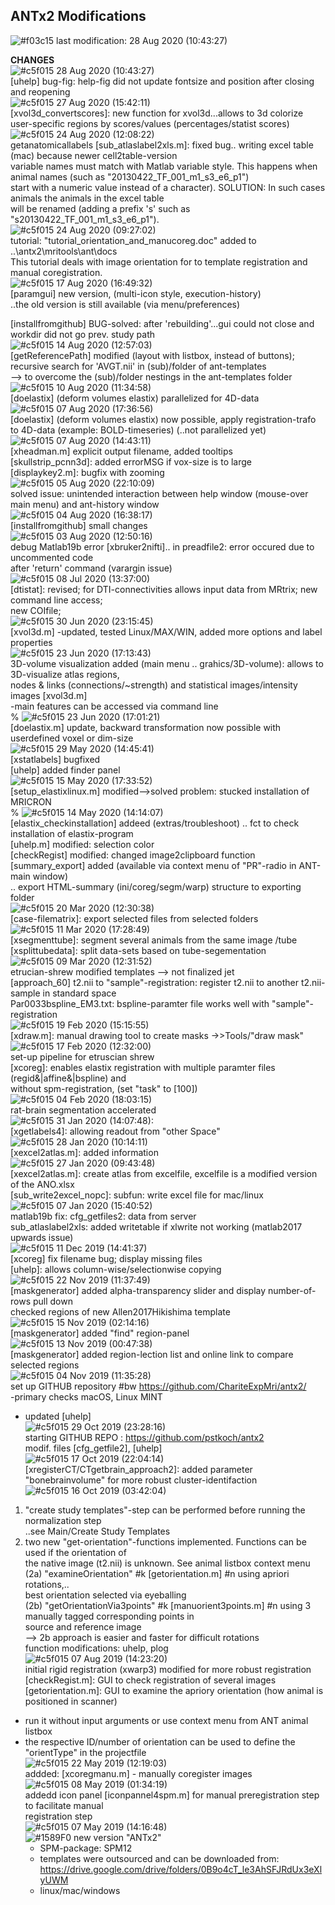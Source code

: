 ## **ANTx2 Modifications**
 ![#f03c15](https://via.placeholder.com/15/f03c15/000000?text=+) last modification:   28 Aug 2020 (10:43:27)  
    
**CHANGES**  
  ![#c5f015](https://via.placeholder.com/15/c5f015/000000?text=+)  28 Aug 2020 (10:43:27)  
  [uhelp] bug-fig: help-fig did not update fontsize and position after closing and reopening     
  ![#c5f015](https://via.placeholder.com/15/c5f015/000000?text=+)  27 Aug 2020 (15:42:11)  
  [xvol3d_convertscores]: new function for xvol3d...allows to 3d colorize user-specific regions by scores/values (percentages/statist scores)   
  ![#c5f015](https://via.placeholder.com/15/c5f015/000000?text=+)  24 Aug 2020 (12:08:22)  
  getanatomicallabels [sub_atlaslabel2xls.m]: fixed bug.. writing excel table (mac) because newer cell2table-version  
  variable names must match with Matlab variable style. This happens when animal names (such as "20130422_TF_001_m1_s3_e6_p1")  
  start with a numeric value instead of a character). SOLUTION: In such cases animals the animals in the excel table   
  will be renamed (adding a prefix 's' such as "s20130422_TF_001_m1_s3_e6_p1").  
  ![#c5f015](https://via.placeholder.com/15/c5f015/000000?text=+)  24 Aug 2020 (09:27:02)  
  tutorial: "tutorial_orientation_and_manucoreg.doc" added to ..\antx2\mritools\ant\docs  
  This tutorial deals with image orientation for to template registration and manual coregistration.  
  ![#c5f015](https://via.placeholder.com/15/c5f015/000000?text=+)  17 Aug 2020 (16:49:32)  
  [paramgui] new version, (multi-icon style, execution-history)  
  ..the old version is still available (via menu/preferences)  
    
  [installfromgithub] BUG-solved:  after 'rebuilding'...gui could not close and workdir did not go prev. study path  
  ![#c5f015](https://via.placeholder.com/15/c5f015/000000?text=+)  14 Aug 2020 (12:57:03)  
  [getReferencePath] modified (layout with listbox, instead of buttons); recursive search for 'AVGT.nii' in (sub)/folder of ant-templates  
   --> to overcome the (sub)/folder nestings in the ant-templates folder  
  ![#c5f015](https://via.placeholder.com/15/c5f015/000000?text=+)  10 Aug 2020 (11:34:58)  
  [doelastix] (deform volumes elastix) parallelized for 4D-data  
  ![#c5f015](https://via.placeholder.com/15/c5f015/000000?text=+)  07 Aug 2020 (17:36:56)  
  [doelastix] (deform volumes elastix) now possible, apply registration-trafo to 4D-data (example: BOLD-timeseries) (..not parallelized yet)  
  ![#c5f015](https://via.placeholder.com/15/c5f015/000000?text=+)  07 Aug 2020 (14:43:11)  
  [xheadman.m] explicit output filename, added tooltips  
  [skullstrip_pcnn3d]: added errorMSG  if vox-size is to large  
  [displaykey2.m]: bugfix with zooming  
  ![#c5f015](https://via.placeholder.com/15/c5f015/000000?text=+)  05 Aug 2020 (22:10:09)  
  solved issue: unintended interaction between help window (mouse-over main menu) and ant-history window   
  ![#c5f015](https://via.placeholder.com/15/c5f015/000000?text=+)  04 Aug 2020 (16:38:17)  
  [installfromgithub] small changes  
  ![#c5f015](https://via.placeholder.com/15/c5f015/000000?text=+)  03 Aug 2020 (12:50:16)  
  debug Matlab19b error [xbruker2nifti].. in preadfile2: error occured due to uncommented code   
  after 'return' command (varargin issue)  
  ![#c5f015](https://via.placeholder.com/15/c5f015/000000?text=+)  08 Jul 2020 (13:37:00)  
  [dtistat]: revised; for DTI-connectivities allows input data from MRtrix; new command line access;  
  new COIfile;    
  ![#c5f015](https://via.placeholder.com/15/c5f015/000000?text=+)  30 Jun 2020 (23:15:45)  
  [xvol3d.m] -updated, tested Linux/MAX/WIN, added more options  and label properties  
  ![#c5f015](https://via.placeholder.com/15/c5f015/000000?text=+)  23 Jun 2020 (17:13:43)  
  3D-volume visualization added (main menu .. grahics/3D-volume): allows to 3D-visualize atlas regions,  
  nodes & links (connections/~strength) and statistical images/intensity images [xvol3d.m]  
  -main features can be accessed via command line  
  % ![#c5f015](https://via.placeholder.com/15/c5f015/000000?text=+)  23 Jun 2020 (17:01:21)  
  [doelastix.m] update, backward transformation now possible with userdefined voxel or dim-size  
  ![#c5f015](https://via.placeholder.com/15/c5f015/000000?text=+)  29 May 2020 (14:45:41)  
  [xstatlabels] bugfixed   
  [uhelp] added finder panel   
  ![#c5f015](https://via.placeholder.com/15/c5f015/000000?text=+)  15 May 2020 (17:33:52)  
  [setup_elastixlinux.m] modified-->solved problem: stucked installation of MRICRON   
  % ![#c5f015](https://via.placeholder.com/15/c5f015/000000?text=+)  14 May 2020 (14:14:07)  
  [elastix_checkinstallation] addeed (extras/troubleshoot)  .. fct to check installation of elastix-program  
  [uhelp.m] modified: selection color    
  [checkRegist] modified: changed image2clipboard function   
  [summary_export] added (available via context menu of "PR"-radio in ANT-main window)   
  .. export HTML-summary (ini/coreg/segm/warp) structure to exporting folder  
  ![#c5f015](https://via.placeholder.com/15/c5f015/000000?text=+)  20 Mar 2020 (12:30:38)  
  [case-filematrix]: export selected files from selected folders  
  ![#c5f015](https://via.placeholder.com/15/c5f015/000000?text=+)  11 Mar 2020 (17:28:49)  
  [xsegmenttube]: segment several animals from the same image /tube  
  [xsplittubedata]: split data-sets based on tube-segementation  
  ![#c5f015](https://via.placeholder.com/15/c5f015/000000?text=+)  09 Mar 2020 (12:31:52)  
  etrucian-shrew modified templates --> not finalized jet  
  [approach_60] t2.nii to "sample"-registration: register t2.nii to another t2.nii-sample in standard space  
  Par0033bspline_EM3.txt: bspline-paramter file works well with "sample"-registration  
  ![#c5f015](https://via.placeholder.com/15/c5f015/000000?text=+)  19 Feb 2020 (15:15:55)  
  [xdraw.m]: manual drawing tool to create masks  ->>Tools/"draw mask"  
  ![#c5f015](https://via.placeholder.com/15/c5f015/000000?text=+)  17 Feb 2020 (12:32:00)  
  set-up pipeline for etruscian shrew  
  [xcoreg]: enables elastix registration with multiple paramter files (regid&|affine&|bspline) and  
  without spm-registration, (set "task" to [100])  
  ![#c5f015](https://via.placeholder.com/15/c5f015/000000?text=+)  04 Feb 2020 (18:03:15)  
  rat-brain segmentation accelerated  
  ![#c5f015](https://via.placeholder.com/15/c5f015/000000?text=+)  31 Jan 2020 (14:07:48):   
  [xgetlabels4]: allowing readout from "other Space"  
  ![#c5f015](https://via.placeholder.com/15/c5f015/000000?text=+)  28 Jan 2020 (10:14:11)  
  [xexcel2atlas.m]: added information  
  ![#c5f015](https://via.placeholder.com/15/c5f015/000000?text=+)  27 Jan 2020 (09:43:48)  
  [xexcel2atlas.m]: create atlas from excelfile, excelfile is a modified version of the ANO.xlsx  
  [sub_write2excel_nopc]: subfun: write excel file for mac/linux  
  ![#c5f015](https://via.placeholder.com/15/c5f015/000000?text=+)  07 Jan 2020 (15:40:52)  
  matlab19b fix: cfg_getfiles2: data from server  
  sub_atlaslabel2xls: added writetable if xlwrite not working (matlab2017 upwards issue)  
  ![#c5f015](https://via.placeholder.com/15/c5f015/000000?text=+)  11 Dec 2019 (14:41:37)  
  [xcoreg] fix filename bug; display missing files  
  [uhelp]: allows column-wise/selectionwise copying   
  ![#c5f015](https://via.placeholder.com/15/c5f015/000000?text=+)  22 Nov 2019 (11:37:49)  
  [maskgenerator] added alpha-transparency slider and display number-of-rows pull down  
  checked regions of new Allen2017Hikishima template  
  ![#c5f015](https://via.placeholder.com/15/c5f015/000000?text=+)  15 Nov 2019 (02:14:16)  
  [maskgenerator] added "find" region-panel  
  ![#c5f015](https://via.placeholder.com/15/c5f015/000000?text=+)  13 Nov 2019 (00:47:38)   
  [maskgenerator] added region-lection list and online link to compare selected regions  
  ![#c5f015](https://via.placeholder.com/15/c5f015/000000?text=+)  04 Nov 2019 (11:35:28)  
  set up GITHUB repository #bw https://github.com/ChariteExpMri/antx2/  
  -primary checks macOS, Linux MINT  
  - updated [uhelp]  
  ![#c5f015](https://via.placeholder.com/15/c5f015/000000?text=+)  29 Oct 2019 (23:28:16)  
    starting GITHUB REPO : https://github.com/pstkoch/antx2  
   modif. files [cfg_getfile2], [uhelp]  
  ![#c5f015](https://via.placeholder.com/15/c5f015/000000?text=+)  17 Oct 2019 (22:04:14)  
  [xregisterCT/CTgetbrain_approach2]: added parameter "bonebrainvolume" for more robust cluster-identifaction  
  ![#c5f015](https://via.placeholder.com/15/c5f015/000000?text=+)  16 Oct 2019 (03:42:04)  
   1) "create study templates"-step can be performed before running the normalization step  
     ..see Main/Create Study Templates  
   2) two new "get-orientation"-functions implemented. Functions can be used if the orientation of   
     the native image (t2.nii) is unknown. See animal listbox context menu   
     (2a) "examineOrientation"       #k [getorientation.m] #n using apriori rotations,..   
          best orientation selected via eyeballing  
     (2b) "getOrientationVia3points" #k [manuorient3points.m] #n using 3 manually tagged corresponding points in  
          source and reference image  
      --> 2b approach is easier and faster  for difficult rotations  
  function modifications: uhelp, plog  
  ![#c5f015](https://via.placeholder.com/15/c5f015/000000?text=+)  07 Aug 2019 (14:23:20)  
  initial rigid registration (xwarp3) modified for more robust registration  
  [checkRegist.m]:     GUI to check registration of several images  
  [getorientation.m]: GUI to examine the apriory orientation (how animal is positioned in scanner)  
   - run it without input arguments or use context menu from ANT animal listbox  
   - the respective ID/number of orientation can be used to define the "orientType" in the projectfile   
  ![#c5f015](https://via.placeholder.com/15/c5f015/000000?text=+)  22 May 2019 (12:19:03)  
   addded: [xcoregmanu.m] - manually coregister images   
  ![#c5f015](https://via.placeholder.com/15/c5f015/000000?text=+)  08 May 2019 (01:34:19)  
   addedd icon panel [iconpannel4spm.m] for manual preregistration step to facilitate manual  
   registration step  
  ![#c5f015](https://via.placeholder.com/15/c5f015/000000?text=+)  07 May 2019 (14:16:48)  
  ![#1589F0](https://via.placeholder.com/15/1589F0/000000?text=+)  new version "ANTx2"  
     - SPM-package: SPM12  
     - templates were outsourced and can be downloaded from:  
       https://drive.google.com/drive/folders/0B9o4cT_le3AhSFJRdUx3eXlyUWM  
     - linux/mac/windows  
